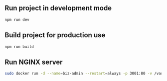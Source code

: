 ## Run project in development mode
```sh
npm run dev
```
## Build project for production use
```sh
npm run build
```

## Run NGINX server
```sh
sudo docker run -d --name=biz-admin --restart=always -p 3001:80 -v /var/www/sangg/admin/build:/usr/share/nginx/html nginx:1.13
```
